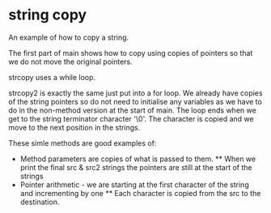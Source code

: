 # string copy

An example of how to copy a string.

The first part of main shows how to copy using copies of pointers so that we do not move the original pointers.

strcopy uses a while loop.

strcopy2 is exactly the same just put into a for loop.
We already have copies of the string pointers so do not need to initialise any variables as we have to do in the non-method version at the start of main.
The loop ends when we get to the string terminator character '\0'.
The character is copied and we move to the next position in the strings. 

These simle methods are good examples of:
* Method parameters are copies of what is passed to them.
** When we print the final src & src2 strings the pointers are still at the start of the strings
* Pointer arithmetic - we are starting at the first character of the string and incrementing by one
** Each character is copied from the src to the destination.
